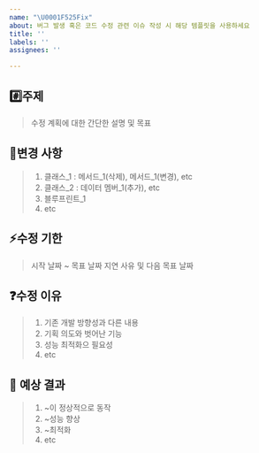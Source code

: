 ```yaml
---
name: "\U0001F525Fix"
about: 버그 발생 혹은 코드 수정 관련 이슈 작성 시 해당 템플릿을 사용하세요
title: ''
labels: ''
assignees: ''

---
```


## #️⃣주제

> 수정 계획에 대한 간단한 설명 및 목표

## 📝변경 사항

> 1. 클래스_1 : 메서드_1(삭제), 메서드_1(변경), etc
> 2. 클래스_2 : 데이터 멤버_1(추가), etc
> 3. 블루프린트_1
> 4. etc

## ⚡️수정 기한

> 시작 날짜 ~ 목표 날짜
> 지연 사유 및 다음 목표 날짜

## ❓수정 이유

> 1. 기존 개발 방향성과 다른 내용
> 2. 기획 의도와 벗어난 기능
> 3. 성능 최적화으 필요성
> 4. etc

## 💬 예상 결과

> 1. ~이 정상적으로 동작
> 2. ~성능 향상
> 3. ~최적화
> 4. etc
